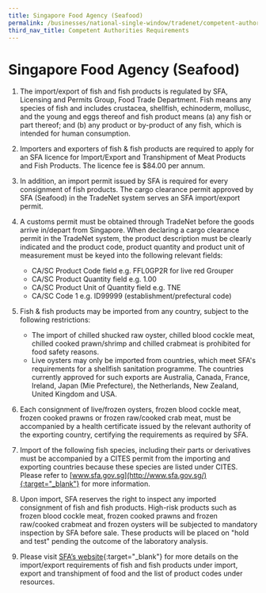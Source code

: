 ```yaml
---
title: Singapore Food Agency (Seafood)
permalink: /businesses/national-single-window/tradenet/competent-authorities-requirements/sfa-seafood/
third_nav_title: Competent Authorities Requirements
---
```



# Singapore Food Agency (Seafood)

1) The import/export of fish and fish products is regulated by SFA, Licensing and Permits Group, Food Trade Department. Fish means any species of fish and includes crustacea, shellfish, echinoderm, mollusc, and the young and eggs thereof and fish product means (a) any fish or part thereof; and (b) any product or by-product of any fish, which is intended for human consumption.

2) Importers and exporters of fish & fish products are required to apply for an SFA licence for Import/Export and Transhipment of Meat Products and Fish Products. The licence fee is $84.00 per annum.

3) In addition, an import permit issued by SFA is required for every consignment of fish products. The cargo clearance permit approved by SFA (Seafood) in the TradeNet system serves an SFA import/export permit.

4) A customs permit must be obtained through TradeNet before the goods arrive in/depart from Singapore. When declaring a cargo clearance permit in the TradeNet system, the product description must be clearly indicated and the product code, product quantity and product unit of measurement must be keyed into the following relevant fields:

    - CA/SC Product Code field e.g. FFL0GP2R for live red Grouper
    - CA/SC Product Quantity field e.g. 1.00
    - CA/SC Product Unit of Quantity field e.g. TNE
    - CA/SC Code 1 e.g. ID99999 (establishment/prefectural code)

5) Fish & fish products may be imported from any country, subject to the following restrictions:

    - The import of chilled shucked raw oyster, chilled blood cockle meat, chilled cooked prawn/shrimp and chilled crabmeat is prohibited for food safety reasons.
    - Live oysters may only be imported from countries, which meet SFA's requirements for a shellfish sanitation programme. The countries currently approved for such exports are Australia, Canada, France, Ireland, Japan (Mie Prefecture), the Netherlands, New Zealand, United Kingdom and USA.

6) Each consignment of live/frozen oysters, frozen blood cockle meat, frozen cooked prawns or frozen raw/cooked crab meat, must be accompanied by a health certificate issued by the relevant authority of the exporting country, certifying the requirements as required by SFA.

7) Import of the following fish species, including their parts or derivatives must be accompanied by a CITES permit from the importing and exporting countries because these species are listed under CITES. Please refer to  [www.sfa.gov.sg](http://www.sfa.gov.sg/){:target="_blank"}  for more information.

8) Upon import, SFA reserves the right to inspect any imported consignment of fish and fish products. High-risk products such as frozen blood cockle meat, frozen cooked prawns and frozen raw/cooked crabmeat and frozen oysters will be subjected to mandatory inspection by SFA before sale. These products will be placed on "hold and test" pending the outcome of the laboratory analysis.

9) Please visit  [SFA’s website](https://www.sfa.gov.sg/){:target="_blank"} for more details on the import/export requirements of fish and fish products under import, export and transhipment of food and the list of product codes under resources.
